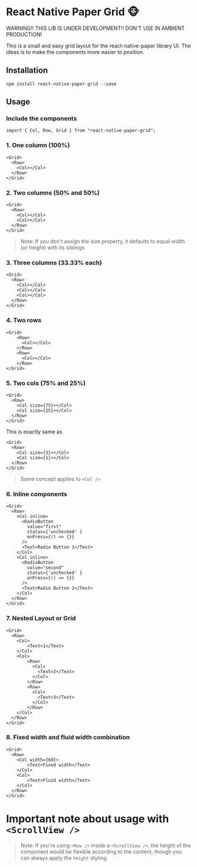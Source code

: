 # React Native Paper Grid 🐵
WARNING!! THIS LIB IS UNDER DEVELOPMENT!! DON'T USE IN AMBIENT PRODUCTION!

This is a small and easy grid layout for the react-native-paper library UI.
The ideas is to make the components more easier to position.

## Installation

```
npm install react-native-paper-grid --save
```

## Usage

### Include the components

```
import { Col, Row, Grid } from "react-native-paper-grid";
```

### 1. One column (100%)

```
<Grid>
  <Row>
    <Col></Col>
  </Row>
</Grid>
```

### 2. Two columns (50% and 50%)

```
<Grid>
  <Row>
    <Col></Col>
    <Col></Col>
  </Row>
</Grid>
```

> Note: If you don't assign the size property, it defaults to equal width (or height) with its siblings

### 3. Three columns (33.33% each)

```
<Grid>
  <Row>
    <Col></Col>
    <Col></Col>
    <Col></Col>
  </Row>
</Grid>
```

### 4. Two rows

```
<Grid>
    <Row>
      <Col></Col>
    </Row>
    <Row>
      <Col></Col>
    </Row>
</Grid>
```

### 5. Two cols (75% and 25%)

```
<Grid>
  <Row>
    <Col size={75}></Col>
    <Col size={25}></Col>
  </Row>
</Grid>
```

This is exactly same as

```
<Grid>
  <Row>
    <Col size={3}></Col>
    <Col size={1}></Col>
  </Row>
</Grid>
```

> Same concept applies to `<Col />`

### 6. Inline components

```
<Grid>
  <Row>
    <Col inline>
      <RadioButton
        value="first"
        status={'unchecked' }
        onPress={() => {}}
      />
      <Text>Radio Button 1</Text>
    </Col>
    <Col inline>
      <RadioButton
        value="second"
        status={'unchecked' }
        onPress={() => {}}
      />
      <Text>Radio Button 2</Text>
    </Col>
  </Row>
</Grid>
```

### 7. Nested Layout or Grid

```
<Grid>
  <Row>
    <Col>
        <Text>1</Text>
    </Col>
    <Col>
        <Row>
          <Col>
            <Text>2</Text>
          </Col>
        </Row>
        <Row>
          <Col>
            <Text>3</Text>
          </Col>
        </Row>
    </Col>
  </Row>
</Grid>
```

### 8. Fixed width and fluid width combination

```
<Grid>
  <Row>
    <Col width={60}>
        <Text>Fixed width</Text>
    </Col>
    <Col>
        <Text>Fluid width</Text>
    </Col>
  </Row>
</Grid>
```

# Important note about usage with `<ScrollView />`

> Note: If you're using `<Row />` inside a `<ScrollView />`, the height of the <Row /> component would be flexible according to the content, though you can always apply the `height` styling.
